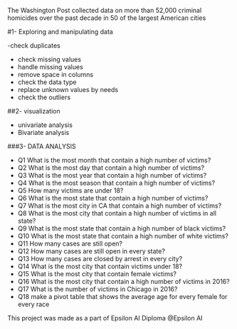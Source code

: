 The Washington Post collected data on more than 52,000 criminal homicides over the past decade in 50 of the largest American cities 

#1- Exploring and manipulating data 

  -check duplicates 
  - check missing values
  - handle missing values 
  - remove space in columns
  - check the data type  
  - replace unknown values by needs 
  - check the outliers 

##2- visualization 

 - univariate analysis 
 - Bivariate analysis 


###3- DATA ANALYSIS 

- Q1 What is the most month that contain a high number of victims?
- Q2 What is the most day that contain a high number of victims? 
- Q3 What is the most year that contain a high number of victims?
- Q4 What is the most season that contain a high number of victims? 
- Q5 How many victims are under 18? 
- Q6 What is the most state that contain a high number of victims?
- Q7 What is the most city in CA that contain a high number of victims?
- Q8 What is the most city that contain a high number of victims in all state? 
- Q9 What is the most state that contain a high number of black victims? 
- Q10 What is the most state that contain a high number of white victims?
- Q11 How many cases are still open? 
- Q12 How many cases are still open in every state? 
- Q13 How many cases are closed by arrest in every city?
- Q14 What is the most city that contain victims under 18? 
- Q15 What is the most city that contain female victims? 
- Q16 What is the most city that contain a high number of victims in 2016? 
- Q17 What is the number of victims in Chicago in 2016? 
- Q18 make a pivot table that shows the average age for every female for every race

This project was made as a part of Epsilon AI Diploma @Epsilon AI

